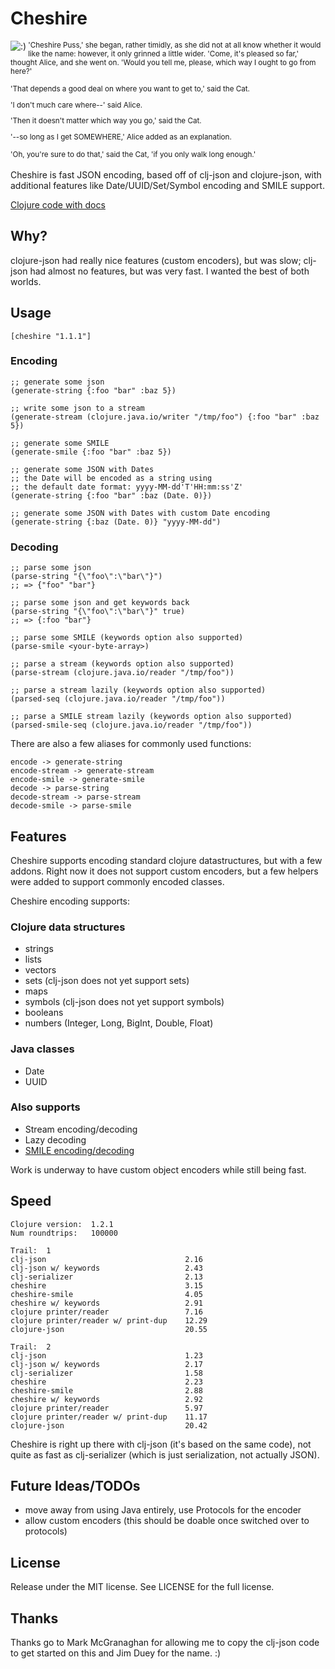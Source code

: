 # Cheshire

<img src="http://dakrone.github.com/cheshire/cheshire_small.jpg"
title=":)" align="left">
<small>
'Cheshire Puss,' she began, rather timidly, as she did not at all know
whether it would like the name: however, it only grinned a little
wider.  'Come, it's pleased so far,' thought Alice, and she went
on. 'Would you tell me, please, which way I ought to go from here?'

'That depends a good deal on where you want to get to,' said the Cat.

'I don't much care where--' said Alice.

'Then it doesn't matter which way you go,' said the Cat.

'--so long as I get SOMEWHERE,' Alice added as an explanation.

'Oh, you're sure to do that,' said the Cat, 'if you only walk long
enough.'
</small>
</img>
<br clear=all /><br />
Cheshire is fast JSON encoding, based off of clj-json and
clojure-json, with additional features like Date/UUID/Set/Symbol
encoding and SMILE support.

[Clojure code with docs](http://dakrone.github.com/cheshire/)

## Why?

clojure-json had really nice features (custom encoders), but was slow;
clj-json had almost no features, but was very fast. I wanted the best
of both worlds.

## Usage

    [cheshire "1.1.1"]

### Encoding

    ;; generate some json
    (generate-string {:foo "bar" :baz 5})

    ;; write some json to a stream
    (generate-stream (clojure.java.io/writer "/tmp/foo") {:foo "bar" :baz 5})

    ;; generate some SMILE
    (generate-smile {:foo "bar" :baz 5})

    ;; generate some JSON with Dates
    ;; the Date will be encoded as a string using
    ;; the default date format: yyyy-MM-dd'T'HH:mm:ss'Z'
    (generate-string {:foo "bar" :baz (Date. 0)})

    ;; generate some JSON with Dates with custom Date encoding
    (generate-string {:baz (Date. 0)} "yyyy-MM-dd")

### Decoding

    ;; parse some json
    (parse-string "{\"foo\":\"bar\"}")
    ;; => {"foo" "bar"}

    ;; parse some json and get keywords back
    (parse-string "{\"foo\":\"bar\"}" true)
    ;; => {:foo "bar"}

    ;; parse some SMILE (keywords option also supported)
    (parse-smile <your-byte-array>)

    ;; parse a stream (keywords option also supported)
    (parse-stream (clojure.java.io/reader "/tmp/foo"))

    ;; parse a stream lazily (keywords option also supported)
    (parsed-seq (clojure.java.io/reader "/tmp/foo"))

    ;; parse a SMILE stream lazily (keywords option also supported)
    (parsed-smile-seq (clojure.java.io/reader "/tmp/foo"))

There are also a few aliases for commonly used functions:

    encode -> generate-string
    encode-stream -> generate-stream
    encode-smile -> generate-smile
    decode -> parse-string
    decode-stream -> parse-stream
    decode-smile -> parse-smile

## Features
Cheshire supports encoding standard clojure datastructures, but with a
few addons. Right now it does not support custom encoders, but a few
helpers were added to support commonly encoded classes.

Cheshire encoding supports:

### Clojure data structures
- strings
- lists
- vectors
- sets (clj-json does not yet support sets)
- maps
- symbols (clj-json does not yet support symbols)
- booleans
- numbers (Integer, Long, BigInt, Double, Float)

### Java classes
- Date
- UUID

### Also supports
- Stream encoding/decoding
- Lazy decoding
- [SMILE encoding/decoding](http://wiki.fasterxml.com/SmileFormatSpec)

Work is underway to have custom object encoders while still being fast.

## Speed

    Clojure version:  1.2.1
    Num roundtrips:   100000

    Trail:  1
    clj-json                               2.16
    clj-json w/ keywords                   2.43
    clj-serializer                         2.13
    cheshire                               3.15
    cheshire-smile                         4.05
    cheshire w/ keywords                   2.91
    clojure printer/reader                 7.16
    clojure printer/reader w/ print-dup    12.29
    clojure-json                           20.55
    
    Trail:  2
    clj-json                               1.23
    clj-json w/ keywords                   2.17
    clj-serializer                         1.58
    cheshire                               2.23
    cheshire-smile                         2.88
    cheshire w/ keywords                   2.92
    clojure printer/reader                 5.97
    clojure printer/reader w/ print-dup    11.17
    clojure-json                           20.42

Cheshire is right up there with clj-json (it's based on the same
code), not quite as fast as clj-serializer (which is just
serialization, not actually JSON).

## Future Ideas/TODOs
- move away from using Java entirely, use Protocols for the encoder
- allow custom encoders (this should be doable once switched over to protocols)

## License
Release under the MIT license. See LICENSE for the full license.

## Thanks
Thanks go to Mark McGranaghan for allowing me to copy the clj-json
code to get started on this and Jim Duey for the name. :)
